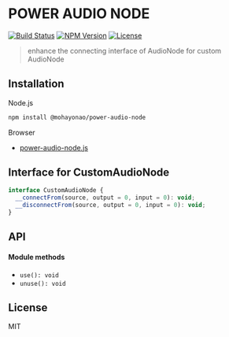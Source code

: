 # POWER AUDIO NODE
[![Build Status](http://img.shields.io/travis/mohayonao/power-audio-node.svg?style=flat-square)](https://travis-ci.org/mohayonao/power-audio-node)
[![NPM Version](http://img.shields.io/npm/v/@mohayonao/power-audio-node.svg?style=flat-square)](https://www.npmjs.org/package/@mohayonao/power-audio-node)
[![License](http://img.shields.io/badge/license-MIT-brightgreen.svg?style=flat-square)](http://mohayonao.mit-license.org/)

> enhance the connecting interface of AudioNode for custom AudioNode

## Installation

Node.js

```sh
npm install @mohayonao/power-audio-node
```

Browser

- [power-audio-node.js](https://raw.githubusercontent.com/mohayonao/power-audio-node/master/build/power-audio-node.js)

## Interface for CustomAudioNode
```js
interface CustomAudioNode {
  __connectFrom(source, output = 0, input = 0): void;
  __disconnectFrom(source, output = 0, input = 0): void;
}
```

## API

#### Module methods
- `use(): void`
- `unuse(): void`

## License
MIT
